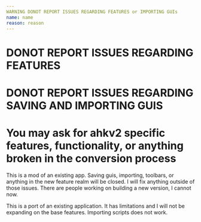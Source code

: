 ```yaml
---
WARNING DONOT REPORT ISSUES REGARDING FEATURES or IMPORTING GUIs
name: name
reason: reason
---
```


# **DONOT REPORT ISSUES REGARDING FEATURES**

# **DONOT REPORT ISSUES REGARDING SAVING AND IMPORTING GUIS**

# **You may ask for ahkv2 specific features, functionality, or anything broken in the conversion process**

This is a mod of an existing app. Saving guis, importing, toolbars, or anything in the new feature realm will be closed. I will fix anything outside of those issues. There are people working on building a new version, I cannot now. 

This is a port of an existing application. It has limitations and I will not be expanding on the base features. Importing scripts does not work.

